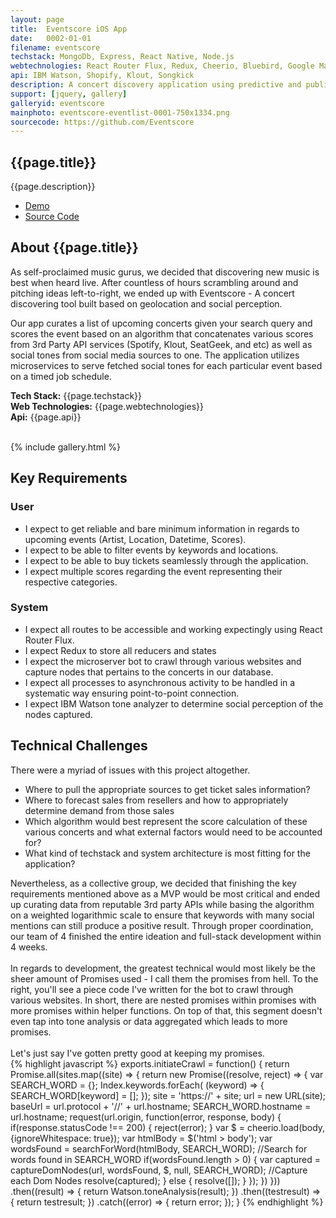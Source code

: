 ```yaml
---
layout: page
title:  Eventscore iOS App
date:   0002-01-01
filename: eventscore
techstack: MongoDb, Express, React Native, Node.js
webtechnologies: React Router Flux, Redux, Cheerio, Bluebird, Google Maps, D3.js, CRON
api: IBM Watson, Shopify, Klout, Songkick
description: A concert discovery application using predictive and public social influence analysis powered by React Native, Redux, and much more.
support: [jquery, gallery]
galleryid: eventscore
mainphoto: eventscore-eventlist-0001-750x1334.png
sourcecode: https://github.com/Eventscore
---
```


<!-- Intro -->
<section id="intro" class="wrapper style1 fade-up">
  <img style="position: absolute; background: rgba(0, 0, 0, .5); min-width: 100%; height: auto" src="{{site.baseurl}}images/eventscore_main.jpg"  alt="" data-position="center center" />
	<div class="inner">
		<h1>{{page.title}}</h1>
		<p>{{page.description}}</p>
		<ul class="actions">
			<li><a href="#" class="button disabled" >Demo</a></li>
      <li><a href="{{page.sourcecode}}" class="button">Source Code</a></li>
		</ul>
	</div>
</section>

<section id="one" class="wrapper style2 fade-up spotlights">
	<section>
		<div class="content">
			<div class="inner">
				<h2>About {{page.title}}</h2>
				<div>
					<p>
            As self-proclaimed music gurus, we decided that discovering new music is best when heard live. After countless of hours scrambling around and pitching ideas left-to-right, we ended up with Eventscore - A concert discovering tool built based on geolocation and social perception.
          </p>
					<p>
            Our app curates a list of upcoming concerts given your search query and scores the event based on an algorithm that concatenates various scores from 3rd Party API services (Spotify, Klout, SeatGeek, and etc) as well as social tones from social media sources to one. The application utilizes microservices to serve fetched social tones for each particular event based on a timed job schedule.
          </p>
          <p>
            <b>Tech Stack:</b> {{page.techstack}} <br>
            <b>Web Technologies:</b> {{page.webtechnologies}} <br>
            <b>Api:</b> {{page.api}}
          </p>
					<br>
				</div>
			</div>
		</div>
    <div class="content">
      <div class="inner">
        {% include gallery.html %}
      </div>
    </div>
	</section>
</section>

<section id="two" class="wrapper style3 fade-up">
	<div class="inner">
		<h2>Key Requirements</h2>
		<div class="features">
			<section>
				<span class="icon major fa-user"></span>
				<h3>User</h3>
				<ul>
          <li>I expect to get reliable and bare minimum information in regards to upcoming events (Artist, Location, Datetime, Scores).</li>
          <li>I expect to be able to filter events by keywords and locations.</li>
          <li>I expect to be able to buy tickets seamlessly through the application.</li>
          <li>I expect multiple scores regarding the event representing their respective categories.</li>
        </ul>
			</section>
			<section>
				<span class="icon major fa-code"></span>
				<h3>System</h3>
				<ul>
          <li>I expect all routes to be accessible and working expectingly using React Router Flux.</li>
          <li>I expect Redux to store all reducers and states</li>
          <li>I expect the microserver bot to crawl through various websites and capture nodes that pertains to the concerts in our database.</li>
          <li>I expect all processes to asynchronous activity to be handled in a systematic way ensuring point-to-point connection.</li>
          <li>I expect IBM Watson tone analyzer to determine social perception of the nodes captured.</li>
				</ul>
			</section>
		</div>
	</div>
</section>

<section id="three" class="wrapper style1 fade-up spotlights">
	<section>
		<div class="content">
			<div class="inner">
				<h2>Technical Challenges</h2>
				<div>
          There were a myriad of issues with this project altogether.
          <br>
          <ul>
            <li>Where to pull the appropriate sources to get ticket sales information?</li>
            <li> Where to forecast sales from resellers and how to appropriately determine demand from those sales</li>
            <li>Which algorithm would best represent the score calculation of these various concerts and what external factors would need to be accounted for?</li>
            <li>What kind of techstack and system architecture is most fitting for the application?</li>
          </ul>
          Nevertheless, as a collective group, we decided that finishing the key requirements mentioned above as a MVP would be most critical and ended up curating data from reputable 3rd party APIs while basing the algorithm on a weighted logarithmic scale to ensure that keywords with many social mentions can still produce a positive result. Through proper coordination, our team of 4 finished the entire ideation and full-stack development within 4 weeks. <br>
          <br>
          In regards to development, the greatest technical would most likely be the sheer amount of Promises used - I call them the promises from hell. To the right, you'll see a piece code I've written for the bot to crawl through various websites. In short, there are nested promises within promises with more promises within helper functions. On top of that, this segment doesn't even tap into tone analysis or data aggregated which leads to more promises.<br>
          <br>
          Let's just say I've gotten pretty good at keeping my promises.
				</div>
			</div>
		</div>
    <div class="content">
      <div class="inner">
      {% highlight javascript %}
        exports.initiateCrawl = function() {
          return Promise.all(sites.map((site) => {
            return new Promise((resolve, reject) => {
              var SEARCH_WORD = {};
              Index.keywords.forEach( (keyword) => {
                SEARCH_WORD[keyword] = [];
              });
              site = 'https://' + site;
              url = new URL(site);
              baseUrl = url.protocol + '//' + url.hostname;
              SEARCH_WORD.hostname = url.hostname;
              request(url.origin, function(error, response, body) {
                if(response.statusCode !== 200) {
                  reject(error);
                }
                var $ = cheerio.load(body, {ignoreWhitespace: true});
                var htmlBody = $('html > body');
                var wordsFound = searchForWord(htmlBody, SEARCH_WORD); //Search for words found in SEARCH_WORD
                if(wordsFound.length > 0) {
                  var captured = captureDomNodes(url, wordsFound, $, null, SEARCH_WORD); //Capture each Dom Nodes
                  resolve(captured);
                } else {
                  resolve([]);
                }
              });
            })
          }))
          .then((result) => {
            return Watson.toneAnalysis(result);
          })
          .then((testresult) => {    
            return testresult;
          })
          .catch((error) => {
            return error;
          });
        }
      {% endhighlight %}
      </div>
    </div>
	</section>
</section>
